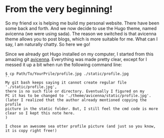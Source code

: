 # From the very beginning!
So my friend xx is helping me build my personal website.
There have been some back and forth. And we now decide to
use the Hugo theme, named avicenna (we were using sada).
The reason we switched is that avicenna theme allows you to
post blogs, which is more suitable for me. What can I say, 
I am naturally chatty. So here we go!

Since we already got Hugo installed on my computer, I started
from this amazing git [avicenna](https://github.com/hadisinaee/avicenna).
Everything was made pretty clear, except for I messed it up a bit
when run the following command line:
```
$ cp Path/To/YourPrile/profile.jpg ./static/profile.jpg
``
My git bash keeps saying it cannot create regular file './static/profile.jpg',
there is no such file or directory. Eventually I figured on my 
PC it has to be changed to './theme/avicenna/static/profile.jpg'.
(later I realized that the author already mentioned copying the profile
picture in the static folder. But, I still feel the cmd code is more
clear so I kept this note here.
)

I chose an awesome sea otter profile picture (and just so you know,
it is copy right free!)   